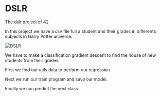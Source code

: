 # DSLR
The dslr project of 42

In this project we have a csv file full a student and their grades in differents subjects in Harry Potter universe.

![DSLR](https://github.com/user-attachments/assets/6eb6cd14-169e-462e-97ea-3afa90b7f9f2)

We have to make a classification gradient descent to find the house of new students from their grades.

First we find our utils data to perform our regression.

Next we run our train program and save our model.

Finally we can predict the next class.

